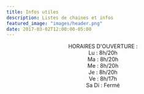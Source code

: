 ```yaml
---
title: Infos utiles
description: Listes de chaines et infos
featured_image: "images/header.png"
date: 2017-03-02T12:00:00-05:00
---
```


<center>
HORAIRES D'OUVERTURE :
<br />
Lu : 8h/20h
<br />
Ma : 8h/20h
<br />
Me : 8h/20h
<br />
Je : 8h/20h
<br />
Ve : 8h/17h
<br />
Sa Di : Fermé
